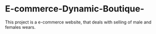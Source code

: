 # E-commerce-Dynamic-Boutique-
This project is a e-commerce website, that deals with selling of male and females wears.
